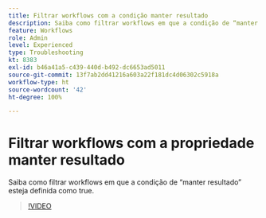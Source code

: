 ```yaml
---
title: Filtrar workflows com a condição manter resultado
description: Saiba como filtrar workflows em que a condição de “manter resultado” esteja definida como true.
feature: Workflows
role: Admin
level: Experienced
type: Troubleshooting
kt: 8383
exl-id: b46a41a5-c439-440d-b492-dc6653ad5011
source-git-commit: 13f7ab2dd41216a603a22f181dc4d06302c5918a
workflow-type: ht
source-wordcount: '42'
ht-degree: 100%

---
```


# Filtrar workflows com a propriedade manter resultado

Saiba como filtrar workflows em que a condição de “manter resultado” esteja definida como true.

>[!VIDEO](https://video.tv.adobe.com/v/335888?quality=12&learn=on)
